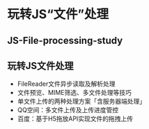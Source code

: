 # 玩转JS“文件”处理
## JS-File-processing-study
## 玩转JS文件处理
- FileReader文件异步读取及解析处理  
- 文件预览、MIME筛选、多文件处理等技巧  
- 单文件上传的两种处理方案「含服务器端处理」  
- QQ空间：多文件上传及上传进度管控  
- 百度：基于H5拖放API实现文件的拖拽上传

